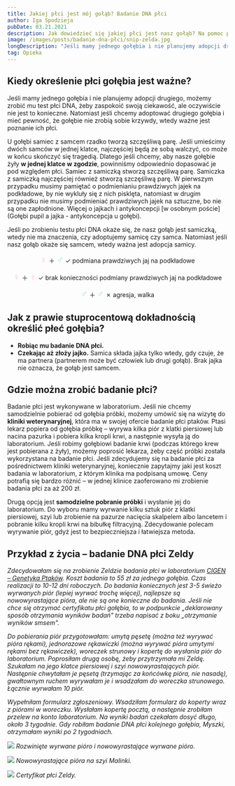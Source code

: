 ```yaml
---
title: Jakiej płci jest mój gołąb? Badanie DNA płci
author: Iga Spodzieja
pubDate: 03.21.2021
description: Jak dowiedzieć się jakiej płci jest nasz gołąb? Na pomoc przychodzi badanie płci DNA.
image: /images/posts/badanie-dna-płci/snip-zelda.jpg
longDescription: "Jeśli mamy jednego gołębia i nie planujemy adopcji drugiego, możemy zrobić mu test płci DNA, żeby zaspokoić swoją ciekawość, ale oczywiście nie jest to konieczne. Natomiast jeśli chcemy adoptować drugiego gołębia i mieć pewność, że gołębie nie zrobią sobie krzywdy, wtedy ważne jest poznanie ich płci."
tag: Opieka
---
```


## Kiedy określenie płci gołębia jest ważne?

Jeśli mamy jednego gołębia i nie planujemy adopcji drugiego, możemy zrobić mu test płci DNA, żeby zaspokoić swoją ciekawość, ale oczywiście nie jest to konieczne. Natomiast jeśli chcemy adoptować drugiego gołębia i mieć pewność, że gołębie nie zrobią sobie krzywdy, wtedy ważne jest poznanie ich płci. 

U gołębi samiec z samcem rzadko tworzą szczęśliwą parę. Jeśli umieścimy dwóch samców w jednej klatce, najczęściej będą ze sobą walczyć, co może w końcu skończyć się tragedią. Dlatego jeśli chcemy, aby nasze gołębie żyły **w jednej klatce w zgodzie**, powinniśmy odpowiednio dopasować je pod względem płci. Samiec z samiczką stworzą szczęśliwą parę. Samiczka z samiczką najczęściej również stworzą szczęśliwą parę. W pierwszym przypadku musimy pamiętać o podmienianiu prawdziwych jajek na podkładowe, by nie wykluły się z nich pisklęta, natomiast w drugim przypadku nie musimy podmieniać prawdziwych jajek na sztuczne, bo nie są one zapłodnione. Więcej o jajkach i antykoncepcji [w osobnym poście](Gołębi pupil a jajka - antykoncepcja u gołębi).

Jeśli po zrobieniu testu płci DNA okaże się, że nasz gołąb jest samiczką, wtedy nie ma znaczenia, czy adoptujemy samicę czy samca. Natomiast jeśli nasz gołąb okaże się samcem, wtedy ważna jest adopcja samicy. 

<center><p><span style="color:pink;font-size: 150%">♀</span> ＋ <span style="color:lightblue;font-size: 150%">♂</span> ✓ podmiana prawdziwych jaj na podkładowe</p></center> 
<center><p><span style="color:pink;font-size: 150%">♀</span> ＋ <span style="color:pink;font-size: 150%">♀</span> ✓ brak konieczności podmiany prawdziwych jaj na podkładowe</p></center>
<center><p><span style="color:lightblue;font-size: 150%">♂</span> ＋ <span style="color:lightblue;font-size: 150%">♂</span> ✗ agresja, walka</p></center>

## Jak z prawie stuprocentową dokładnością określić płeć gołębia?
- **Robiąc mu badanie DNA płci.**
- **Czekając aż złoży jajko.** Samica składa jajka tylko wtedy, gdy czuje, że ma partnera (partnerem może być człowiek lub drugi gołąb). Brak jajka nie oznacza, że gołąb jest samcem.

## Gdzie można zrobić badanie płci?

Badanie płci jest wykonywane w laboratorium. Jeśli nie chcemy samodzielnie pobierać od gołębia próbki, możemy umówić się na wizytę do **kliniki weterynaryjnej**, która ma w swojej ofercie badanie płci ptaków. Ptasi lekarz popiera od gołębia próbkę – wyrywa kilka piór z klatki piersiowej lub nacina pazurka i pobiera kilka kropli krwi, a następnie wysyła ją do laboratorium. Jeśli robimy gołębiowi badanie krwi (podczas którego krew jest pobierana z żyły), możemy poprosić lekarza, żeby część próbki została wykorzystana na badanie płci. Jeśli zdecydujemy się na badanie płci za pośrednictwem kliniki weterynaryjnej, koniecznie zapytajmy jaki jest koszt badania w laboratorium, z którym klinika ma podpisaną umowę. Ceny potrafią się bardzo różnić – w jednej klinice zaoferowano mi zrobienie badania płci za aż 200 zł.

Drugą opcją jest **samodzielne pobranie próbki** i wysłanie jej do laboratorium. Do wyboru mamy wyrwanie kilku sztuk piór z klatki piersiowej, szyi lub zrobienie na pazurze nacięcia skalpelem albo lancetem i pobranie kilku kropli krwi na bibułkę filtracyjną. Zdecydowanie polecam wyrywanie piór, gdyż jest to bezpieczniejsza i łatwiejsza metoda.

## Przykład z życia – badanie DNA płci Zeldy

*Zdecydowałam się na zrobienie Zeldzie badania płci w laboratorium [CIGEN – Genetyka Ptaków](http://www.genetykaptakow.pl/). Koszt badania to 55 zł za jednego gołębia. Czas realizacji to 10-12 dni roboczych. Do badania koniecznych jest 3-5 świeżo wyrwanych piór (lepiej wyrwać trochę więcej), najlepsze są nowowyrastające pióra, ale nie są one konieczne do badania. Jeśli nie chce się otrzymać certyfikatu płci gołębia, to w podpunkcie „deklarowany sposób otrzymania wyników badań" trzeba napisać z boku „otrzymanie wyników smsem".*

*Do pobierania piór przygotowałam: umytą pęsetę (można też wyrywać pióra rękami), jednorazowe rękawiczki (można wyrywać pióra umytymi rękami bez rękawiczek), woreczek strunowy i kopertę do wysłania piór do laboratorium. Poprosiłam drugą osobę, żeby przytrzymała mi Zeldę. Szukałam na jego klatce piersiowej i szyi nowowyrastających piór. Następnie chwytałam je pęsetą (trzymając za końcówkę pióra, nie nasadę), gwałtownym ruchem wyrywałam je i wsadzałam do woreczka strunowego. Łącznie wyrwałam 10 piór.*

*Wypełniłam formularz zgłoszeniowy. Wsadziłam formularz do koperty wraz z piórami w woreczku. Wysłałam kopertę pocztą, a następnie zrobiłam przelew na konto laboratorium. Na wyniki badań czekałam dosyć długo, około 3 tygodnie. Gdy robiłam badanie DNA płci kolejnego gołębia, Myszki, otrzymałam wyniki po 2 tygodniach.*

![](/images/posts/badanie-dna-płci/pióra.jpg)
*Rozwinięte wyrwane pióro i nowowyrastające wyrwane pióro.*

![](/images/posts/badanie-dna-płci/nowe-pióra.jpg)
*Nowowyrastające pióra na szyi Malinki.*

![](/images/posts/badanie-dna-płci/certyfikat.jpg)
*Certyfikat płci Zeldy.*